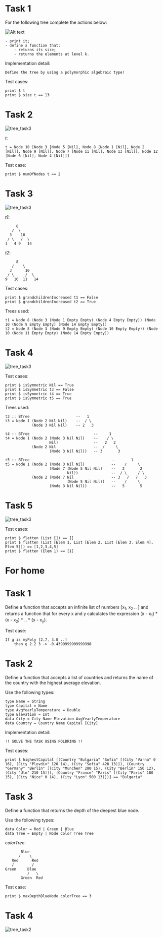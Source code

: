 # Task 1
For the following tree complete the actions below:

![Alt text](pictures/task3.png?raw=true "task3.png")

    - print it;
    - define a function that:
        - returns its size;
        - returns the elements at level k.

Implementation detail:

    Define the tree by using a polymorphic algebraic type!

Test cases:

    print $ t
    print $ size t == 13

# Task 2
![tree_task3](pictures/tree.png?raw=true)

*t*:

    t = Node 10 [Node 3 [Node 5 [Nil], Node 8 [Node 1 [Nil], Node 2 [Nil]], Node 9 [Nil]], Node 7 [Node 11 [Nil], Node 13 [Nil]], Node 12 [Node 6 [Nil], Node 4 [Nil]]]

Test case:

    print $ numOfNodes t == 2

# Task 3
![tree_task3](pictures/t4.png?raw=true)

*t1*:

         8
       /  \
      3    10
     / \   /  \
    1   4 9   14

*t2*:

         8
       /    \
      3      10
     / \     /  \
    9   10  11   14

Test cases:

    print $ grandchildrenIncreased t1 == False
    print $ grandchildrenIncreased t2 == True

Trees used:

    t1 = Node 8 (Node 3 (Node 1 Empty Empty) (Node 4 Empty Empty)) (Node 10 (Node 9 Empty Empty) (Node 14 Empty Empty))
    t2 = Node 8 (Node 3 (Node 9 Empty Empty) (Node 10 Empty Empty)) (Node 10 (Node 11 Empty Empty) (Node 14 Empty Empty))

# Task 4
![tree_task3](pictures/t5.png?raw=true)

Test cases:

    print $ isSymmetric Nil == True
    print $ isSymmetric t3 == False
    print $ isSymmetric t4 == True
    print $ isSymmetric t5 == True

Trees used:

    t3 :: BTree                     --   1
    t3 = Node 1 (Node 2 Nil Nil)    --  / \
                (Node 3 Nil Nil)    -- 2   3

    t4 :: BTree                             --     1
    t4 = Node 1 (Node 2 (Node 3 Nil Nil)    --    / \
                        Nil)                --   2   2
                (Node 2 Nil                 --  /     \
                        (Node 3 Nil Nil))   -- 3       3

    t5 :: BTree                                     --       1
    t5 = Node 1 (Node 2 (Node 3 Nil Nil)            --    /     \
                        (Node 7 (Node 5 Nil Nil)    --   2       2
                                Nil))               --  / \     / \
                (Node 2 (Node 7 Nil                 -- 3   7   7   3
                                (Node 5 Nil Nil))   --    /     \
                        (Node 3 Nil Nil))           --   5       5

# Task 5
![tree_task3](pictures/t6.png?raw=true)

Test cases:

    print $ flatten (List []) == []
    print $ flatten (List [Elem 1, List [Elem 2, List [Elem 3, Elem 4], Elem 5]]) == [1,2,3,4,5]
    print $ flatten (Elem 1) == [1]

# For home
# Task 1
Define a function that accepts an infinite list of numbers [x<sub>1</sub>, x<sub>2</sub> .. ] and returns a function that for every x and y calculates the expression (x - x<sub>1</sub>) * (x - x<sub>2</sub>) * .. * (x - x<sub>y</sub>).

Test case:

    If g is myPoly [2.7, 3.0 ..]
        then g 2.2 3 -> -0.4399999999999998

# Task 2
Define a function that accepts a list of countries and returns the name of the country with the highest average elevation.

Use the following types:

    type Name = String
    type Capital = Name
    type AvgYearlyTemperature = Double
    type Elevation = Int
    data City = City Name Elevation AvgYearlyTemperature
    data Country = Country Name Capital [City]

Implementation detail:

    !! SOLVE THE TASK USING FOLDRING !!

Test cases:

    print $ highestCapital [(Country "Bulgaria" "Sofia" [(City "Varna" 0 16), (City "Plovdiv" 120 14), (City "Sofia" 420 13)]), (Country "Germany" "Berlin" [(City "Munchen" 200 15), (City "Berlin" 150 12), (City "Ulm" 210 15)]), (Country "France" "Paris" [(City "Paris" 180 15), (City "Nice" 0 14), (City "Lyon" 500 13)])] == "Bulgaria"

# Task 3
Define a function that returns the depth of the deepest blue node.

Use the following types:

    data Color = Red | Green | Blue
    data Tree = Empty | Node Color Tree Tree

*colorTree*:

           Blue
          /    \
       Red      Red
       /        /  
    Green     Blue  
              /   \
           Green  Red

Test case:

    print $ maxDepthBlueNode colorTree == 3

# Task 4
![tree_task2](pictures/fh_task2.png?raw=true)
